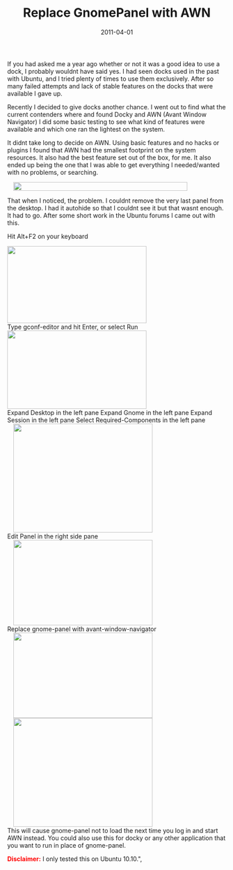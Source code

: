 ﻿---
layout: post
title: Replace GnomePanel with AWN
date: 2011-04-01
categories: None
---

If you had asked me a year ago whether or not it was a good idea to use a dock, I probably wouldnt have said yes. I had seen docks used in the past with Ubuntu, and I tried plenty of times to use them exclusively. After so many failed attempts and lack of stable features on the docks that were available I gave up.  

Recently I decided to give docks another chance. I went out to find what the current contenders where and found Docky and AWN (Avant Window Navigator) I did some basic testing to see what kind of features were available and which one ran the lightest on the system.  

It didnt take long to decide on AWN. Using basic features and no hacks or plugins I found that AWN had the smallest footprint on the system resources. It also had the best feature set out of the box, for me. It also ended up being the one that I was able to get everything I needed/wanted with no problems, or searching.  

  <div class="separator" style="clear: both; text-align: left;"><a href="http://4.bp.blogspot.com/-qgXxrq2oOew/T1qVsyQNNSI/AAAAAAAABT4/gY7BUzINvKY/s1600/awn_dock.png" imageanchor="1" style="margin-left: 1em; margin-right: 1em;" target="_blank"><img border="0" height="20" src="http://4.bp.blogspot.com/-qgXxrq2oOew/T1qVsyQNNSI/AAAAAAAABT4/gY7BUzINvKY/s400/awn_dock.png" width="400"/></a></div>  

That when I noticed, the problem. I couldnt remove the very last panel from the desktop. I had it autohide so that I couldnt see it but that wasnt enough. It had to go. After some short work in the Ubuntu forums I came out with this.  

Hit Alt+F2 on your keyboard  

<div aaaaaaaabtw="" alt class="separator" http:="" imageanchor="1" s1600="" style="clear: both;" t1qvsg7u0zi=""><img border="0" height="177" src="http://1.bp.blogspot.com/-oPbB-doReO8/T1qVsg7u0ZI/AAAAAAAABTw/72lopyk1Km8/s320/alt%252Bf1.png" width="320"/></div>  
Type gconf-editor and hit Enter, or select Run  

<div aaaaaaaabug="" alt class="separator" cuwx00xtqsm="" http:="" imageanchor="1" s1600="" style="clear: both;" t1qwag9k7li=""><img border="0" height="180" src="http://4.bp.blogspot.com/-KT2dyAwPBxk/T1qWAg9K7LI/AAAAAAAABUg/CUWx00xTqSM/s320/alt+f1_1.png" width="320"/></div>  
Expand Desktop in the left pane  
Expand Gnome in the left pane  
Expand Session in the left pane  
Select Required-Components in the left pane  

<div class="separator" style="clear: both;"><a href="http://3.bp.blogspot.com/-I05uZHynqN8/T1qVtf141rI/AAAAAAAABUA/10cRiWqfdp4/s1600/gconfeditor.png" imageanchor="1" style="margin-left: 1em; margin-right: 1em;" target="_blank"><img border="0" height="250" src="http://3.bp.blogspot.com/-I05uZHynqN8/T1qVtf141rI/AAAAAAAABUA/10cRiWqfdp4/s320/gconfeditor.png" width="320"/></a></div>  
Edit Panel in the right side pane  

<div class="separator" style="clear: both; text-align: left;"><a href="http://1.bp.blogspot.com/-J6Wr-YRY4pQ/T1qVtv_wP7I/AAAAAAAABUI/iMVltCtRIjI/s1600/gconfeditor_1.png" imageanchor="1" style="margin-left: 1em; margin-right: 1em;" target="_blank"><img border="0" height="196" src="http://1.bp.blogspot.com/-J6Wr-YRY4pQ/T1qVtv_wP7I/AAAAAAAABUI/iMVltCtRIjI/s320/gconfeditor_1.png" width="320"/></a></div>  
Replace gnome-panel with avant-window-navigator  
<a href="http://tech.brookins.info/wp-content/uploads/2011/04/gconfeditor_3.png" target="_blank"></a>  
<div class="separator" style="clear: both; text-align: left;"><a href="http://1.bp.blogspot.com/-54eZFwYlx0U/T1qVuL8aH3I/AAAAAAAABUQ/cY3mQHgGrnw/s1600/gconfeditor_2.png" imageanchor="1" style="margin-left: 1em; margin-right: 1em;" target="_blank"><img border="0" height="196" src="http://1.bp.blogspot.com/-54eZFwYlx0U/T1qVuL8aH3I/AAAAAAAABUQ/cY3mQHgGrnw/s320/gconfeditor_2.png" width="320"/></a></div>  

<div class="separator" style="clear: both; text-align: left;"><a href="http://4.bp.blogspot.com/-57Ifh-qJMnw/T1qVusVBcCI/AAAAAAAABUY/pA6JDFFF8LM/s1600/gconfeditor_3.png" imageanchor="1" style="margin-left: 1em; margin-right: 1em;" target="_blank"><img border="0" height="250" src="http://4.bp.blogspot.com/-57Ifh-qJMnw/T1qVusVBcCI/AAAAAAAABUY/pA6JDFFF8LM/s320/gconfeditor_3.png" width="320"/></a></div>  
This will cause gnome-panel not to load the next time you log in and start AWN instead.  You could also use this for docky or any other application that you want to run in place of gnome-panel.  

<span style="color: red;">**Disclaimer:**</span> I only tested this on Ubuntu 10.10.",
